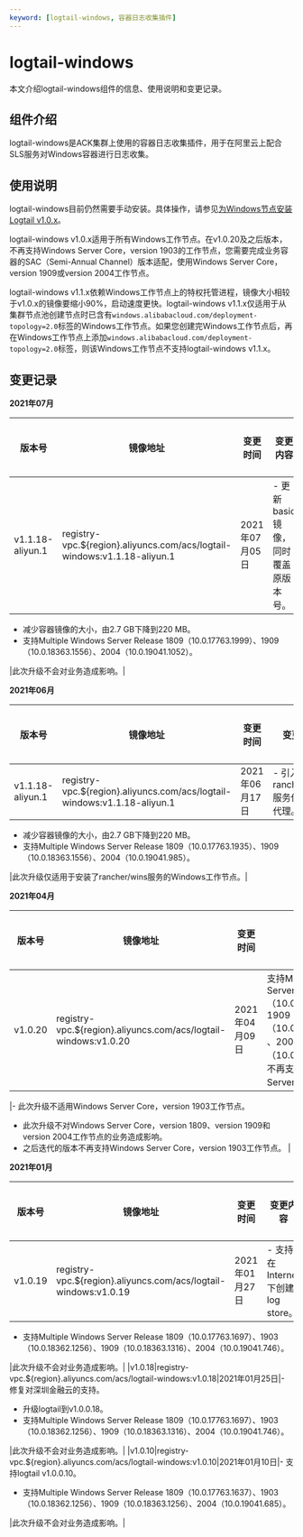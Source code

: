 ```yaml
---
keyword: [logtail-windows, 容器日志收集插件]
---
```


# logtail-windows

本文介绍logtail-windows组件的信息、使用说明和变更记录。

## 组件介绍

logtail-windows是ACK集群上使用的容器日志收集插件，用于在阿里云上配合SLS服务对Windows容器进行日志收集。

## 使用说明

logtail-windows目前仍然需要手动安装。具体操作，请参见[为Windows节点安装Logtail v1.0.x](/intl.zh-CN/Kubernetes集群用户指南/Windows容器/使用Logtail收集Windows容器日志.md)。

logtail-windows v1.0.x适用于所有Windows工作节点。在v1.0.20及之后版本，不再支持Windows Server Core，version 1903的工作节点，您需要完成业务容器的SAC（Semi-Annual Channel）版本适配，使用Windows Server Core，version 1909或version 2004工作节点。

logtail-windows v1.1.x依赖Windows工作节点上的特权托管进程，镜像大小相较于v1.0.x的镜像要缩小90%，启动速度更快。logtail-windows v1.1.x仅适用于从集群节点池创建节点时已含有`windows.alibabacloud.com/deployment-topology=2.0`标签的Windows工作节点。如果您创建完Windows工作节点后，再在Windows工作节点上添加`windows.alibabacloud.com/deployment-topology=2.0`标签，则该Windows工作节点不支持logtail-windows v1.1.x。

## 变更记录

**2021年07月**

|版本号|镜像地址|变更时间|变更内容|变更影响|
|---|----|----|----|----|
|v1.1.18-aliyun.1|registry-vpc.$\{region\}.aliyuncs.com/acs/logtail-windows:v1.1.18-aliyun.1|2021年07月05日|-   更新basic镜像，同时覆盖原版本号。
-   减少容器镜像的大小，由2.7 GB下降到220 MB。
-   支持Multiple Windows Server Release 1809（10.0.17763.1999）、1909（10.0.18363.1556）、2004（10.0.19041.1052）。

|此次升级不会对业务造成影响。|

**2021年06月**

|版本号|镜像地址|变更时间|变更内容|变更影响|
|---|----|----|----|----|
|v1.1.18-aliyun.1|registry-vpc.$\{region\}.aliyuncs.com/acs/logtail-windows:v1.1.18-aliyun.1|2021年06月17日|-   引入rancher/wins服务作为特权代理。
-   减少容器镜像的大小，由2.7 GB下降到220 MB。
-   支持Multiple Windows Server Release 1809（10.0.17763.1935）、1909（10.0.18363.1556）、2004（10.0.19041.985）。

|此次升级仅适用于安装了rancher/wins服务的Windows工作节点。|

**2021年04月**

|版本号|镜像地址|变更时间|变更内容|变更影响|
|---|----|----|----|----|
|v1.0.20|registry-vpc.$\{region\}.aliyuncs.com/acs/logtail-windows:v1.0.20|2021年04月09日|支持Multiple Windows Server Release 1809（10.0.17763.1817）、1909（10.0.18363.1440） 、2004（10.0.19041.867），不再支持Windows Server Release 1903。

|-   此次升级不适用Windows Server Core，version 1903工作节点。
-   此次升级不对Windows Server Core，version 1809、version 1909和version 2004工作节点的业务造成影响。
-   之后迭代的版本不再支持Windows Server Core，version 1903工作节点。 |

**2021年01月**

|版本号|镜像地址|变更时间|变更内容|变更影响|
|---|----|----|----|----|
|v1.0.19|registry-vpc.$\{region\}.aliyuncs.com/acs/logtail-windows:v1.0.19|2021年01月27日|-   支持在Internet下创建log store。
-   支持Multiple Windows Server Release 1809（10.0.17763.1697）、1903（10.0.18362.1256）、1909（10.0.18363.1316）、2004（10.0.19041.746）。

|此次升级不会对业务造成影响。|
|v1.0.18|registry-vpc.$\{region\}.aliyuncs.com/acs/logtail-windows:v1.0.18|2021年01月25日|-   修复对深圳金融云的支持。
-   升级logtail到v1.0.0.18。
-   支持Multiple Windows Server Release 1809（10.0.17763.1697）、1903（10.0.18362.1256）、1909（10.0.18363.1316）、2004（10.0.19041.746）。

|此次升级不会对业务造成影响。|
|v1.0.10|registry-vpc.$\{region\}.aliyuncs.com/acs/logtail-windows:v1.0.10|2021年01月10日|-   支持logtail v1.0.0.10。
-   支持Multiple Windows Server Release 1809（10.0.17763.1637）、1903（10.0.18362.1256）、1909（10.0.18363.1256）、2004（10.0.19041.685）。

|此次升级不会对业务造成影响。|

